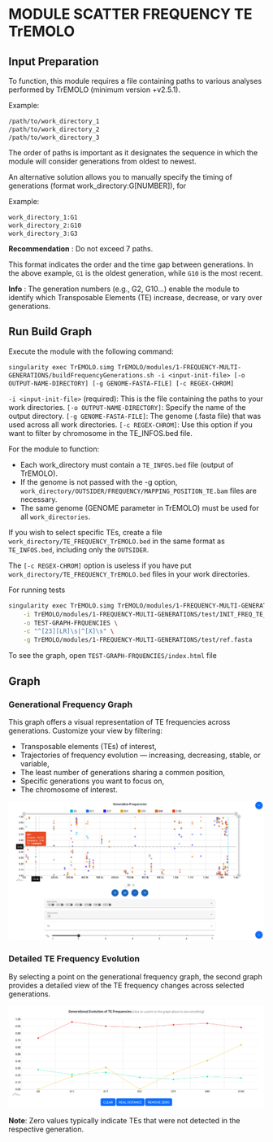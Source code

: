 # MODULE SCATTER FREQUENCY TE TrEMOLO


## Input Preparation

To function, this module requires a file containing paths to various analyses performed by TrEMOLO (minimum version +v2.5.1).

Example:

```
/path/to/work_directory_1
/path/to/work_directory_2
/path/to/work_directory_3
```

The order of paths is important as it designates the sequence in which the module will consider generations from oldest to newest.

An alternative solution allows you to manually specify the timing of generations (format work_directory:G[NUMBER]), for 

Example:

```
work_directory_1:G1
work_directory_2:G10
work_directory_3:G3
```

**Recommendation** : Do not exceed 7 paths.

This format indicates the order and the time gap between generations. In the above example, `G1` is the oldest generation, while `G10` is the most recent.

**Info** : The generation numbers (e.g., G2, G10...) enable the module to identify which Transposable Elements (TE) increase, decrease, or vary over generations.


## Run Build Graph

Execute the module with the following command:

```
singularity exec TrEMOLO.simg TrEMOLO/modules/1-FREQUENCY-MULTI-GENERATIONS/buildFrequencyGenerations.sh -i <input-init-file> [-o OUTPUT-NAME-DIRECTORY] [-g GENOME-FASTA-FILE] [-c REGEX-CHROM]
```

`-i <input-init-file>` (required): This is the file containing the paths to your work directories.
`[-o OUTPUT-NAME-DIRECTORY]`: Specify the name of the output directory.
`[-g GENOME-FASTA-FILE]`: The genome (.fasta file) that was used across all work directories.
`[-c REGEX-CHROM]`: Use this option if you want to filter by chromosome in the TE_INFOS.bed file.

For the module to function:
* Each work_directory must contain a `TE_INFOS.bed` file (output of TrEMOLO).
* If the genome is not passed with the -g option, `work_directory/OUTSIDER/FREQUENCY/MAPPING_POSITION_TE.bam` files are necessary.
* The same genome (GENOME parameter in TrEMOLO) must be used for all `work_directories`.

If you wish to select specific TEs, create a file `work_directory/TE_FREQUENCY_TrEMOLO.bed` in the same format as `TE_INFOS.bed`, including only the `OUTSIDER`.

The `[-c REGEX-CHROM]` option is useless if you have put `work_directory/TE_FREQUENCY_TrEMOLO.bed` files in your work directories.

For running tests

```bash
singularity exec TrEMOLO.simg TrEMOLO/modules/1-FREQUENCY-MULTI-GENERATIONS/buildFrequencyGenerations.sh \
    -i TrEMOLO/modules/1-FREQUENCY-MULTI-GENERATIONS/test/INIT_FREQ_TE_TrEMOLO.txt \
    -o TEST-GRAPH-FRQUENCIES \
    -c "^[23][LR]\s|^[X]\s" \
    -g TrEMOLO/modules/1-FREQUENCY-MULTI-GENERATIONS/test/ref.fasta
```

To see the graph, open `TEST-GRAPH-FRQUENCIES/index.html` file


## Graph

### Generational Frequency Graph

This graph offers a visual representation of TE frequencies across generations. Customize your view by filtering:
* Transposable elements (TEs) of interest,
* Trajectories of frequency evolution — increasing, decreasing, stable, or variable,
* The least number of generations sharing a common position,
* Specific generations you want to focus on,
* The chromosome of interest.

<img src="img/ex1.png">

### Detailed TE Frequency Evolution

By selecting a point on the generational frequency graph, the second graph provides a detailed view of the TE frequency changes across selected generations.

<img src="img/ex2.png">

**Note**: Zero values typically indicate TEs that were not detected in the respective generation.
